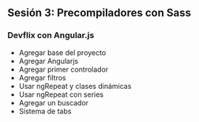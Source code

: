 ## Sesión 3: Precompiladores con Sass

### Devflix con Angular.js
* Agregar base del proyecto
* Agregar Angularjs
* Agregar primer controlador
* Agregar filtros
* Usar ngRepeat y clases dinámicas
* Usar ngRepeat con series
* Agregar un buscador
* Sistema de tabs